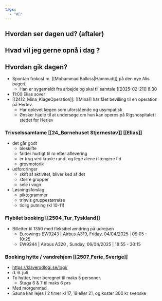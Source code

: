 ```yaml
---
tags:
  - "#📅"
---
```

## Hvordan ser dagen ud? (aftaler)


## Hvad vil jeg gerne opnå i dag ?


## Hvordan gik dagen?
- Spontan frokost m. [[Mohammad Balkiss|Hammudi]] på den nye Alis bageri. 
	- Han er sygemeldt fra arbejde og skal til samtale [[2025-02-21]] 8.30
- 11:00 Elias sover
- [[2412_Mina_KlageOperation]]: [[Mina]] har fået bevilling til en operation på Herlev. 
	- Har oplevet lægen som uforstående og usympatisk 
	- Ønsker hjælp til at undersøge om hun kan operes på Rigshospitalet i stedet for Herlev
### Trivselssamtame [[24_Børnehuset Stjernestøv]] [[Elias]]
- det går godt
	- bleskifte 
	- falder hurtigt til ro efter aflevering 
	- er tryg ved kravle rundt og lege alene i længere tid
	- grovmotorik
- udfordringer 
	- skift af aktivitet, bliver ked af det 
	- større grupper 
	- sele i vogn
- Løsningsforslag 
	- piktogrammer
	- trinvis gruppestørrelse
	- tidlig putning (kl 10-11)
### Flybilet booking [[2504_Tur_Tyskland]]
- Billetter til 1350 med fleksibel ændring på udrejsen
	- Eurowings EW9243 | Airbus A319,  Friday, 04/04/2025 | 09:05 - 10:25
	- EW9244 | Airbus A320 , Sunday, 06/04/2025 | 18:55 - 20:15
### Booking hytte / vandrehjem [[2507_Ferie_Sverige]]
- https://klaverodlogi.se/logi/
- d. 6. juli  
- To hytter, hver beregnet til maks 5 personer.  
	-  Stuga 6 & 7 til maks 6 prs
- Med morgenmad  
- Sauna kan lejes i 2 timer kl 17, 19 eller 21, og koster 300 kr svenske
